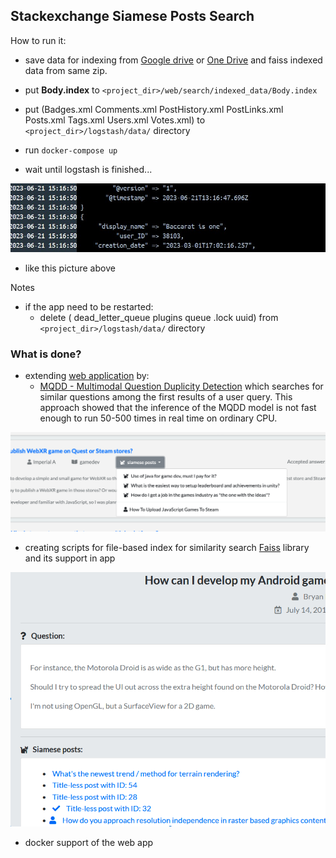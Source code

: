 ## Stackexchange Siamese Posts Search


How to run it:

- save data for indexing from [Google drive](https://drive.google.com/drive/folders/19_TiBVPyBIsaVLH1p_Pv6271HpJvGUI7) or [One Drive](https://onedrive.live.com/?authkey=%21AHBhGMYxGeNPeK0&id=8D9B8AAC1B2B5597%2185158&cid=8D9B8AAC1B2B5597)
and faiss indexed data from same zip. 
- put **Body.index** to `<project_dir>/web/search/indexed_data/Body.index`
- put (Badges.xml
Comments.xml
PostHistory.xml
PostLinks.xml
Posts.xml
Tags.xml
Users.xml
Votes.xml) to `<project_dir>/logstash/data/` directory

- run  `docker-compose up`  

- wait until logstash is finished... 

![alt_text](imgs/example.jpg)

- like this picture above

Notes 

- if the app need to be restarted: 
  - delete ( dead_letter_queue
plugins
queue
.lock
uuid) from `<project_dir>/logstash/data/` directory



### What is done?

- extending [web application](https://github.com/janpasek97/stackoverflow-siamese-network) by:
    - [MQDD - Multimodal Question Duplicity Detection](https://arxiv.org/abs/2203.14093) which searches for similar questions among the first results of a user query. This approach showed that the inference of the MQDD model is not fast enough to run 50-500 times in real time on ordinary CPU.

![alt_text](imgs/Screenshot2.png)


 - creating scripts for file-based index for similarity search [Faiss](https://github.com/facebookresearch/faiss) library and its support in app

![alt_text](imgs/Screenshot.png)


- docker support of the web app

